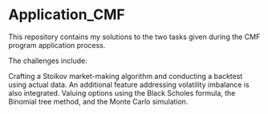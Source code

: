 # Application_CMF

This repository contains my solutions to the two tasks given during the CMF program application process.

The challenges include:

Crafting a Stoikov market-making algorithm and conducting a backtest using actual data. An additional feature addressing volatility imbalance is also integrated.
Valuing options using the Black Scholes formula, the Binomial tree method, and the Monte Carlo simulation.
